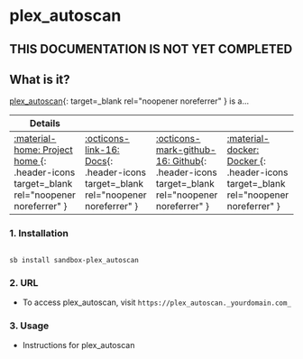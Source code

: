 # plex_autoscan

## THIS DOCUMENTATION IS NOT YET COMPLETED


## What is it?

[plex_autoscan](https://github.com/l3uddz/plex_autoscan){: target=_blank rel="noopener noreferrer" } is a...

| Details     |             |             |             |
|-------------|-------------|-------------|-------------|
| [:material-home: Project home ](https://plex_autoscan.url){: .header-icons target=_blank rel="noopener noreferrer" } | [:octicons-link-16: Docs](https://plex_autoscan.docs.url){: .header-icons target=_blank rel="noopener noreferrer" } | [:octicons-mark-github-16: Github](https://github.com/plex_autoscan/plex_autoscan){: .header-icons target=_blank rel="noopener noreferrer" } | [:material-docker: Docker ](https://hub.docker.com/r/plex_autoscan/plex_autoscan){: .header-icons target=_blank rel="noopener noreferrer" }|

### 1. Installation

``` shell

sb install sandbox-plex_autoscan

```

### 2. URL

- To access plex_autoscan, visit `https://plex_autoscan._yourdomain.com_`

### 3. Usage

- Instructions for plex_autoscan
